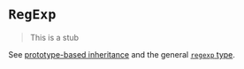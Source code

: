 # `RegExp`

> This is a stub

See [prototype-based inheritance][concept-prototype-inheritance] and the general [`regexp` type][type-regexp].

[concept-prototype-inheritance]: ../../../languages/javascript/info/prototype_inheritance.md
[type-regexp]: ../../../reference/types/regular_expression.md
